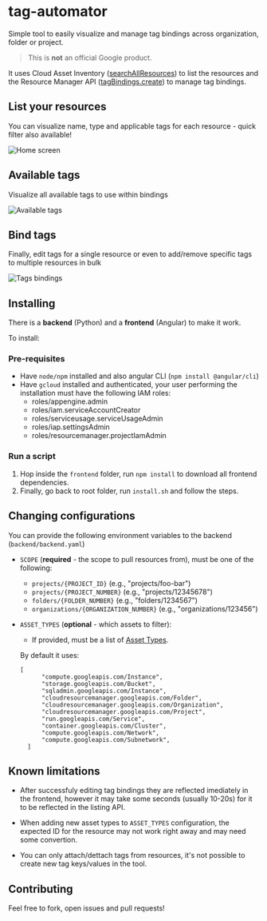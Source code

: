 # tag-automator

Simple tool to easily visualize and manage tag bindings across organization, folder or project.

> This is **not** an official Google product.

It uses Cloud Asset Inventory ([searchAllResources](https://cloud.google.com/asset-inventory/docs/reference/rest/v1/TopLevel/searchAllResources)) to list the resources and the Resource Manager API ([tagBindings.create](https://cloud.google.com/resource-manager/reference/rest/v3/tagBindings/create)) to manage tag bindings.

## List your resources
You can visualize name, type and applicable tags for each resource - quick filter also available!

![](screenshots/home.png "Home screen")

## Available tags
Visualize all available tags to use within bindings

![](screenshots/tags.png "Available tags")

## Bind tags
Finally, edit tags for a single resource or even to add/remove specific tags to multiple resources in bulk

![](screenshots/bindings.png "Tags bindings")

## Installing 

There is a **backend** (Python) and a **frontend** (Angular) to make it work.

To install:

### Pre-requisites

- Have `node/npm` installed and also angular CLI (`npm install @angular/cli`)
- Have `gcloud` installed and authenticated, your user performing the installation must have the following IAM roles:
  - roles/appengine.admin
  - roles/iam.serviceAccountCreator
  - roles/serviceusage.serviceUsageAdmin
  - roles/iap.settingsAdmin
  - roles/resourcemanager.projectIamAdmin

### Run a script

1. Hop inside the `frontend` folder, run `npm install` to download all frontend dependencies.
2. Finally, go back to root folder, run `install.sh` and follow the steps.

<!-- ### Terraform -->

<!-- 1. Make sure to have `gcloud` installed and authenticated. -->
<!-- 2. Have Terraform and Git installed. -->
<!-- 3. Edit `terraform/terraform.tfvars` to your configurations. -->
<!-- 4. `terraform apply`, validate the plan and accept! -->

## Changing configurations

You can provide the following environment variables to the backend (`backend/backend.yaml`)

- `SCOPE` (**required** - the scope to pull resources from), must be one of the following:
  - `projects/{PROJECT_ID}` (e.g., "projects/foo-bar")
  - `projects/{PROJECT_NUMBER}` (e.g., "projects/12345678")
  - `folders/{FOLDER_NUMBER}` (e.g., "folders/1234567")
  - `organizations/{ORGANIZATION_NUMBER}` (e.g., "organizations/123456")

- `ASSET_TYPES` (**optional** - which assets to filter):
  - If provided, must be a list of [Asset Types](https://cloud.google.com/asset-inventory/docs/supported-asset-types).
  
  By default it uses:
  
  ```
  [
        "compute.googleapis.com/Instance",
        "storage.googleapis.com/Bucket",
        "sqladmin.googleapis.com/Instance",
        "cloudresourcemanager.googleapis.com/Folder",
        "cloudresourcemanager.googleapis.com/Organization",
        "cloudresourcemanager.googleapis.com/Project",
        "run.googleapis.com/Service",
        "container.googleapis.com/Cluster",
        "compute.googleapis.com/Network",
        "compute.googleapis.com/Subnetwork",
    ]
  ```

## Known limitations

- After successfuly editing tag bindings they are reflected imediately in the frontend, however it may take some seconds (usually 10-20s) for it to be reflected in the listing API.

- When adding new asset types to `ASSET_TYPES` configuration, the expected ID for the resource may not work right away and may need some convertion.

- You can only attach/dettach tags from resources, it's not possible to create new tag keys/values in the tool.

## Contributing

Feel free to fork, open issues and pull requests!
